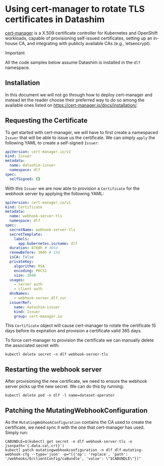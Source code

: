 # Using cert-manager to rotate TLS certificates in Datashim

[cert-manager](https://cert-manager.io/) is a X.509 certificate controller for
Kubernetes and OpenShift workloads, capable of provisioning self-issued
certificates, setting up an in-house CA, and integrating with publicly available
CAs (e.g., letsencrypt).

> [!IMPORTANT]  
> All the code samples below assume Datashim is installed in the `dlf` namespace.

## Installation

In this document we will not go through how to deploy cert-manager and instead
let the reader choose their preferred way to do so among the available ones
listed on https://cert-manager.io/docs/installation/.

## Requesting the Certificate

To get started with cert-manager, we will have to first create a namespaced
`Issuer` that will be able to issue us the certificate. We can simply `apply`
the following YAML to create a self-signed `Issuer`:

```yaml
apiVersion: cert-manager.io/v1
kind: Issuer
metadata:
  name: datashim-issuer
  namespace: dlf
spec:
  selfSigned: {}
```

With this `Issuer` we are now able to provision a `Certificate` for the webhook
server by applying the following YAML:

```yaml
apiVersion: cert-manager.io/v1
kind: Certificate
metadata:
  name: webhook-server-tls
  namespace: dlf
spec:
  secretName: webhook-server-tls
  secretTemplate:
    labels:
      app.kubernetes.io/name: dlf
  duration: 8760h # 365d
  renewBefore: 360h # 15d
  isCA: false
  privateKey:
    algorithm: RSA
    encoding: PKCS1
    size: 2048
  usages:
    - server auth
    - client auth
  dnsNames:
    - webhook-server.dlf.svc
  issuerRef:
    name: datashim-issuer
    kind: Issuer
    group: cert-manager.io
```

This `Certificate` object will cause cert-manager to rotate the certificate 15
days before its expiration and provision a certificate valid 365 days.

To force cert-manager to provision the certificate we can manually delete the
associated secret with:

```commandline
kubectl delete secret -n dlf webhook-server-tls
```

## Restarting the webhook server

After provisioning the new certificate, we need to ensure the webhook server
picks up the new secret. We can do this by running:

```commandline
kubectl delete pod -n dlf -l name=dataset-operator
```

## Patching the MutatingWebhookConfiguration

As the `MutatingWebhookConfiguration` contains the CA used to create the
certificate, we need sync it with the one that cert-manager has used. Simply
run:

```commandline
CABUNDLE=$(kubectl get secret -n dlf webhook-server-tls -o jsonpath='{.data.ca\.crt}')
kubectl patch mutatingwebhookconfiguration -n dlf dlf-mutating-webhook-cfg --type='json' -p="[{'op': 'replace', 'path': '/webhooks/0/clientConfig/caBundle', 'value': \"$CABUNDLE\"}]"
```
